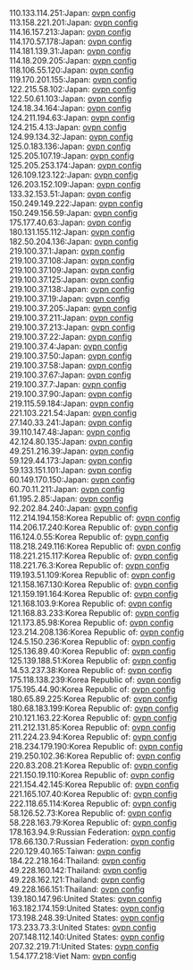 110.133.114.251:Japan: [ovpn config](vpn/110_133_114_251.ovpn)  
113.158.221.201:Japan: [ovpn config](vpn/113_158_221_201.ovpn)  
114.16.157.213:Japan: [ovpn config](vpn/114_16_157_213.ovpn)  
114.170.57.178:Japan: [ovpn config](vpn/114_170_57_178.ovpn)  
114.181.139.31:Japan: [ovpn config](vpn/114_181_139_31.ovpn)  
114.18.209.205:Japan: [ovpn config](vpn/114_18_209_205.ovpn)  
118.106.55.120:Japan: [ovpn config](vpn/118_106_55_120.ovpn)  
119.170.201.155:Japan: [ovpn config](vpn/119_170_201_155.ovpn)  
122.215.58.102:Japan: [ovpn config](vpn/122_215_58_102.ovpn)  
122.50.61.103:Japan: [ovpn config](vpn/122_50_61_103.ovpn)  
124.18.34.164:Japan: [ovpn config](vpn/124_18_34_164.ovpn)  
124.211.194.63:Japan: [ovpn config](vpn/124_211_194_63.ovpn)  
124.215.4.13:Japan: [ovpn config](vpn/124_215_4_13.ovpn)  
124.99.134.32:Japan: [ovpn config](vpn/124_99_134_32.ovpn)  
125.0.183.136:Japan: [ovpn config](vpn/125_0_183_136.ovpn)  
125.205.107.19:Japan: [ovpn config](vpn/125_205_107_19.ovpn)  
125.205.253.174:Japan: [ovpn config](vpn/125_205_253_174.ovpn)  
126.109.123.122:Japan: [ovpn config](vpn/126_109_123_122.ovpn)  
126.203.152.109:Japan: [ovpn config](vpn/126_203_152_109.ovpn)  
133.32.153.51:Japan: [ovpn config](vpn/133_32_153_51.ovpn)  
150.249.149.222:Japan: [ovpn config](vpn/150_249_149_222.ovpn)  
150.249.156.59:Japan: [ovpn config](vpn/150_249_156_59.ovpn)  
175.177.40.63:Japan: [ovpn config](vpn/175_177_40_63.ovpn)  
180.131.155.112:Japan: [ovpn config](vpn/180_131_155_112.ovpn)  
182.50.204.136:Japan: [ovpn config](vpn/182_50_204_136.ovpn)  
219.100.37.1:Japan: [ovpn config](vpn/219_100_37_1.ovpn)  
219.100.37.108:Japan: [ovpn config](vpn/219_100_37_108.ovpn)  
219.100.37.109:Japan: [ovpn config](vpn/219_100_37_109.ovpn)  
219.100.37.125:Japan: [ovpn config](vpn/219_100_37_125.ovpn)  
219.100.37.138:Japan: [ovpn config](vpn/219_100_37_138.ovpn)  
219.100.37.19:Japan: [ovpn config](vpn/219_100_37_19.ovpn)  
219.100.37.205:Japan: [ovpn config](vpn/219_100_37_205.ovpn)  
219.100.37.211:Japan: [ovpn config](vpn/219_100_37_211.ovpn)  
219.100.37.213:Japan: [ovpn config](vpn/219_100_37_213.ovpn)  
219.100.37.22:Japan: [ovpn config](vpn/219_100_37_22.ovpn)  
219.100.37.4:Japan: [ovpn config](vpn/219_100_37_4.ovpn)  
219.100.37.50:Japan: [ovpn config](vpn/219_100_37_50.ovpn)  
219.100.37.58:Japan: [ovpn config](vpn/219_100_37_58.ovpn)  
219.100.37.67:Japan: [ovpn config](vpn/219_100_37_67.ovpn)  
219.100.37.7:Japan: [ovpn config](vpn/219_100_37_7.ovpn)  
219.100.37.90:Japan: [ovpn config](vpn/219_100_37_90.ovpn)  
219.115.59.184:Japan: [ovpn config](vpn/219_115_59_184.ovpn)  
221.103.221.54:Japan: [ovpn config](vpn/221_103_221_54.ovpn)  
27.140.33.241:Japan: [ovpn config](vpn/27_140_33_241.ovpn)  
39.110.147.48:Japan: [ovpn config](vpn/39_110_147_48.ovpn)  
42.124.80.135:Japan: [ovpn config](vpn/42_124_80_135.ovpn)  
49.251.216.39:Japan: [ovpn config](vpn/49_251_216_39.ovpn)  
59.129.44.173:Japan: [ovpn config](vpn/59_129_44_173.ovpn)  
59.133.151.101:Japan: [ovpn config](vpn/59_133_151_101.ovpn)  
60.149.170.150:Japan: [ovpn config](vpn/60_149_170_150.ovpn)  
60.70.11.211:Japan: [ovpn config](vpn/60_70_11_211.ovpn)  
61.195.2.85:Japan: [ovpn config](vpn/61_195_2_85.ovpn)  
92.202.84.240:Japan: [ovpn config](vpn/92_202_84_240.ovpn)  
112.214.194.158:Korea Republic of: [ovpn config](vpn/112_214_194_158.ovpn)  
114.206.17.240:Korea Republic of: [ovpn config](vpn/114_206_17_240.ovpn)  
116.124.0.55:Korea Republic of: [ovpn config](vpn/116_124_0_55.ovpn)  
118.218.249.116:Korea Republic of: [ovpn config](vpn/118_218_249_116.ovpn)  
118.221.215.117:Korea Republic of: [ovpn config](vpn/118_221_215_117.ovpn)  
118.221.76.3:Korea Republic of: [ovpn config](vpn/118_221_76_3.ovpn)  
119.193.51.109:Korea Republic of: [ovpn config](vpn/119_193_51_109.ovpn)  
121.158.167.130:Korea Republic of: [ovpn config](vpn/121_158_167_130.ovpn)  
121.159.191.164:Korea Republic of: [ovpn config](vpn/121_159_191_164.ovpn)  
121.168.103.9:Korea Republic of: [ovpn config](vpn/121_168_103_9.ovpn)  
121.168.83.233:Korea Republic of: [ovpn config](vpn/121_168_83_233.ovpn)  
121.173.85.98:Korea Republic of: [ovpn config](vpn/121_173_85_98.ovpn)  
123.214.208.136:Korea Republic of: [ovpn config](vpn/123_214_208_136.ovpn)  
124.5.150.236:Korea Republic of: [ovpn config](vpn/124_5_150_236.ovpn)  
125.136.89.40:Korea Republic of: [ovpn config](vpn/125_136_89_40.ovpn)  
125.139.188.51:Korea Republic of: [ovpn config](vpn/125_139_188_51.ovpn)  
14.53.237.38:Korea Republic of: [ovpn config](vpn/14_53_237_38.ovpn)  
175.118.138.239:Korea Republic of: [ovpn config](vpn/175_118_138_239.ovpn)  
175.195.44.90:Korea Republic of: [ovpn config](vpn/175_195_44_90.ovpn)  
180.65.89.225:Korea Republic of: [ovpn config](vpn/180_65_89_225.ovpn)  
180.68.183.199:Korea Republic of: [ovpn config](vpn/180_68_183_199.ovpn)  
210.121.163.22:Korea Republic of: [ovpn config](vpn/210_121_163_22.ovpn)  
211.212.131.85:Korea Republic of: [ovpn config](vpn/211_212_131_85.ovpn)  
211.224.23.94:Korea Republic of: [ovpn config](vpn/211_224_23_94.ovpn)  
218.234.179.190:Korea Republic of: [ovpn config](vpn/218_234_179_190.ovpn)  
219.250.102.36:Korea Republic of: [ovpn config](vpn/219_250_102_36.ovpn)  
220.83.208.21:Korea Republic of: [ovpn config](vpn/220_83_208_21.ovpn)  
221.150.19.110:Korea Republic of: [ovpn config](vpn/221_150_19_110.ovpn)  
221.154.42.145:Korea Republic of: [ovpn config](vpn/221_154_42_145.ovpn)  
221.165.107.40:Korea Republic of: [ovpn config](vpn/221_165_107_40.ovpn)  
222.118.65.114:Korea Republic of: [ovpn config](vpn/222_118_65_114.ovpn)  
58.126.52.73:Korea Republic of: [ovpn config](vpn/58_126_52_73.ovpn)  
58.228.163.79:Korea Republic of: [ovpn config](vpn/58_228_163_79.ovpn)  
178.163.94.9:Russian Federation: [ovpn config](vpn/178_163_94_9.ovpn)  
178.66.130.7:Russian Federation: [ovpn config](vpn/178_66_130_7.ovpn)  
220.129.40.165:Taiwan: [ovpn config](vpn/220_129_40_165.ovpn)  
184.22.218.164:Thailand: [ovpn config](vpn/184_22_218_164.ovpn)  
49.228.160.142:Thailand: [ovpn config](vpn/49_228_160_142.ovpn)  
49.228.162.121:Thailand: [ovpn config](vpn/49_228_162_121.ovpn)  
49.228.166.151:Thailand: [ovpn config](vpn/49_228_166_151.ovpn)  
139.180.147.96:United States: [ovpn config](vpn/139_180_147_96.ovpn)  
163.182.174.159:United States: [ovpn config](vpn/163_182_174_159.ovpn)  
173.198.248.39:United States: [ovpn config](vpn/173_198_248_39.ovpn)  
173.233.73.3:United States: [ovpn config](vpn/173_233_73_3.ovpn)  
207.148.112.140:United States: [ovpn config](vpn/207_148_112_140.ovpn)  
207.32.219.71:United States: [ovpn config](vpn/207_32_219_71.ovpn)  
1.54.177.218:Viet Nam: [ovpn config](vpn/1_54_177_218.ovpn)  
